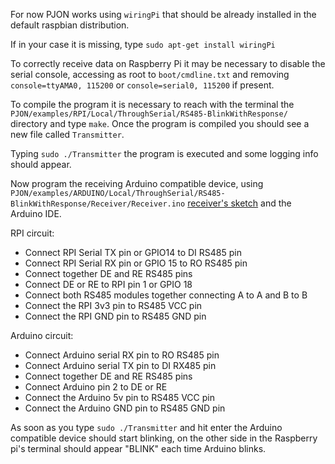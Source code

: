 
For now PJON works using `wiringPi` that should be already installed in the default raspbian distribution.

If in your case it is missing, type `sudo apt-get install wiringPi`

To correctly receive data on Raspberry Pi it may be necessary to disable the serial console, accessing as root to `boot/cmdline.txt` and removing `console=ttyAMA0, 115200`  or `console=serial0, 115200` if present.

To compile the program it is necessary to reach with the terminal the `PJON/examples/RPI/Local/ThroughSerial/RS485-BlinkWithResponse/` directory and type `make`. Once the program is compiled you should see a new file called `Transmitter`.

Typing `sudo ./Transmitter` the program is executed and some logging info should appear.

Now program the receiving Arduino compatible device, using `PJON/examples/ARDUINO/Local/ThroughSerial/RS485-BlinkWithResponse/Receiver/Receiver.ino` [receiver's sketch](https://github.com/gioblu/PJON/blob/master/examples/ARDUINO/Local/ThroughSerial/BlinkWithResponse/Receiver/Receiver.ino) and the Arduino IDE.

RPI circuit:
- Connect RPI Serial TX pin or GPIO14 to DI RS485 pin
- Connect RPI Serial RX pin or GPIO 15 to RO RS485 pin
- Connect together DE and RE RS485 pins
- Connect DE or RE to RPI pin 1 or GPIO 18
- Connect both RS485 modules together connecting A to A and B to B
- Connect the RPI 3v3 pin to RS485 VCC pin
- Connect the RPI GND pin to RS485 GND pin

Arduino circuit:
- Connect Arduino serial RX pin to RO RS485 pin
- Connect Arduino serial TX pin to DI RX485 pin
- Connect together DE and RE RS485 pins
- Connect Arduino pin 2 to DE or RE
- Connect the Arduino 5v pin to RS485 VCC pin
- Connect the Arduino GND pin to RS485 GND pin

As soon as you type `sudo ./Transmitter` and hit enter the Arduino compatible device should start blinking, on the other side in the Raspberry pi's terminal should appear "BLINK" each time Arduino blinks.
